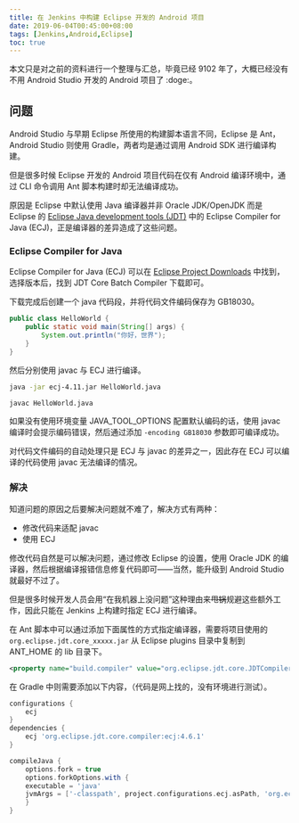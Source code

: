 ```yaml
---
title: 在 Jenkins 中构建 Eclipse 开发的 Android 项目
date: 2019-06-04T00:45:00+08:00
tags: [Jenkins,Android,Eclipse]
toc: true
---
```


本文只是对之前的资料进行一个整理与汇总，毕竟已经 9102 年了，大概已经没有不用 Android Studio 开发的 Android 项目了 :doge:。 

## 问题

Android Studio 与早期 Eclipse 所使用的构建脚本语言不同，Eclipse 是 Ant，Android Studio 则使用 Gradle，两者均是通过调用 Android SDK 进行编译构建。

但是很多时候 Eclipse 开发的 Android 项目代码在仅有 Android 编译环境中，通过 CLI 命令调用 Ant 脚本构建时却无法编译成功。

原因是 Eclipse 中默认使用 Java 编译器并非 Oracle JDK/OpenJDK 而是 Eclipse 的 [Eclipse Java development tools (JDT)](https://www.eclipse.org/jdt/) 中的 Eclipse Compiler for Java (ECJ)，正是编译器的差异造成了这些问题。

<!--more-->

###  Eclipse Compiler for Java

Eclipse Compiler for Java (ECJ) 可以在 [Eclipse Project Downloads](https://download.eclipse.org/eclipse/downloads/) 中找到，选择版本后，找到 JDT Core Batch Compiler 下载即可。

下载完成后创建一个 java 代码段，并将代码文件编码保存为 GB18030。

```java
public class HelloWorld {
    public static void main(String[] args) {
        System.out.println("你好，世界");
    }
}
```

然后分别使用 javac 与 ECJ 进行编译。

```bash
java -jar ecj-4.11.jar HelloWorld.java
```

```bash
javac HelloWorld.java
```

如果没有使用环境变量 JAVA_TOOL_OPTIONS 配置默认编码的话，使用 javac 编译时会提示编码错误，然后通过添加 `-encoding GB18030` 参数即可编译成功。

对代码文件编码的自动处理只是 ECJ 与 javac 的差异之一，因此存在 ECJ 可以编译的代码使用 javac 无法编译的情况。

### 解决

知道问题的原因之后要解决问题就不难了，解决方式有两种：

* 修改代码来适配 javac
* 使用 ECJ

修改代码自然是可以解决问题，通过修改 Eclipse 的设置，使用 Oracle JDK 的编译器，然后根据编译报错信息修复代码即可——当然，能升级到 Android Studio 就最好不过了。

但是很多时候开发人员会用“在我机器上没问题”这种理由来~~甩锅~~规避这些额外工作，因此只能在 Jenkins 上构建时指定 ECJ 进行编译。

在 Ant 脚本中可以通过添加下面属性的方式指定编译器，需要将项目使用的 `org.eclipse.jdt.core_xxxxx.jar` 从 Eclipse plugins 目录中复制到 ANT_HOME 的 lib 目录下。

```xml
<property name="build.compiler" value="org.eclipse.jdt.core.JDTCompilerAdapter"/>
```

在 Gradle 中则需要添加以下内容，（代码是网上找的，没有环境进行测试）。

```gradle
configurations {
    ecj
}
dependencies {
    ecj 'org.eclipse.jdt.core.compiler:ecj:4.6.1'
}

compileJava {
    options.fork = true
    options.forkOptions.with {
    executable = 'java'
    jvmArgs = ['-classpath', project.configurations.ecj.asPath, 'org.eclipse.jdt.internal.compiler.batch.Main', '-nowarn']
    }
}
```